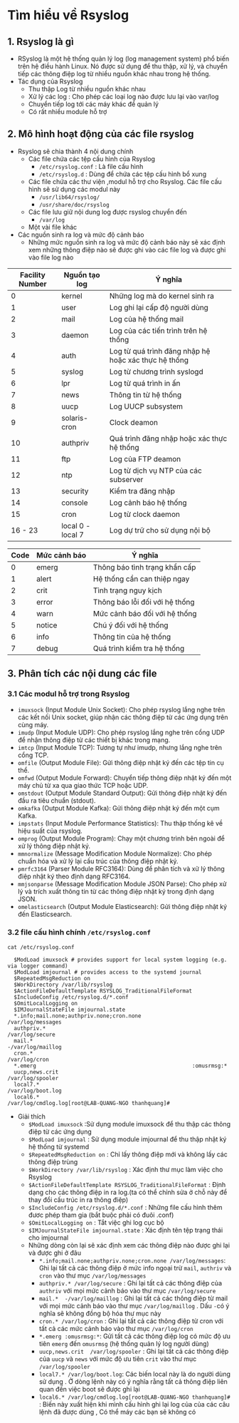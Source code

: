 # Tìm hiểu về Rsyslog
## 1. Rsyslog là gì
- RSyslog là một hệ thống quản lý log (log management system) phổ biến trên hệ điều hành Linux. Nó được sử dụng để thu thập, xử lý, và chuyển tiếp các thông điệp log từ nhiều nguồn khác nhau trong hệ thống.
- Tác dụng của Rsyslog
  - Thu thập Log từ nhiều nguồn khác nhau
  - Xử lý các log : Cho phép các loại log nào được lưu lại vào var/log
  - Chuyển tiếp log tới các máy khác để quản lý
  - Có rất nhiều module hỗ trợ
## 2. Mô hình hoạt động của các file rsyslog
- Rsyslog sẽ chia thành 4 nội dung chính
  - Các file chứa các tệp cấu hình của Rsyslog 
    - `/etc/rsyslog.conf` : Là file cấu hình 
    - `/etc/rsyslog.d` : Dùng để chứa các tệp cấu hình bổ xung
  - Các file chứa các thư viện ,modul hỗ trợ cho Rsyslog. Các file cấu hình sẽ sử dụng các modul này 
    - `/usr/lib64/rsyslog/`
    - `/usr/share/doc/rsyslog`
  - Các file lưu giữ nội dung log được rsyslog chuyển đến 
    - `/var/log`
  - Một vài file khác
- Các nguồn sinh ra log và mức độ cảnh báo
  - Những mức nguồn sinh ra log và mức độ cảnh báo này sẽ xác định xem những thông điệp nào sẽ được ghi vào các file log và được ghi vào file log nào
  
|Facility Number|Nguồn tạo log|Ý nghĩa|
|---------------|-------------|-------|
|0|	kernel	|Những log mà do kernel sinh ra|
|1	|user	|Log ghi lại cấp độ người dùng|
|2|	mail	|Log của hệ thống mail|
|3	|daemon	|Log của các tiến trình trên hệ thống|
|4|	auth	|Log từ quá trình đăng nhập hệ hoặc xác thực hệ thống|
|5|	syslog|	Log từ chương trình syslogd|
|6	|lpr	|Log từ quá trình in ấn|
|7|	news	|Thông tin từ hệ thống|
|8	|uucp	|Log UUCP subsystem|
|9|	solaris-cron	|Clock deamon|
|10|	authpriv	|Quá trình đăng nhập hoặc xác thực hệ thống|
|11	|ftp	|Log của FTP deamon|
|12|	ntp	|Log từ dịch vụ NTP của các subserver|
|13|	security	|Kiểm tra đăng nhập|
|14|	console	|Log cảnh báo hệ thống|
|15	|cron	|Log từ clock daemon|
|16 - 23|	local 0 -local 7|	Log dự trữ cho sử dụng nội bộ|

|Code|	Mức cảnh báo|	Ý nghĩa|
|----|--------------|--------|
|0	|emerg	|Thông báo tình trạng khẩn cấp|
|1	|alert	|Hệ thống cần can thiệp ngay|
|2	|crit	|Tình trạng nguy kịch|
|3|	error|	Thông báo lỗi đối với hệ thống|
|4	|warn	|Mức cảnh báo đối với hệ thống|
|5|	notice|	Chú ý đối với hệ thống|
|6	|info	|Thông tin của hệ thống|
|7	|debug|	Quá trình kiểm tra hệ thống|
## 3. Phân tích các nội dung các file
### 3.1 Các modul hỗ trợ trong Rsyslog
- `imuxsock` (Input Module Unix Socket): Cho phép rsyslog lắng nghe trên các kết nối Unix socket, giúp nhận các thông điệp từ các ứng dụng trên cùng máy.
- `imudp` (Input Module UDP): Cho phép rsyslog lắng nghe trên cổng UDP để nhận thông điệp từ các thiết bị khác trong mạng.
- `imtcp` (Input Module TCP): Tương tự như imudp, nhưng lắng nghe trên cổng TCP.
- `omfile` (Output Module File): Gửi thông điệp nhật ký đến các tệp tin cụ thể.
- `omfwd` (Output Module Forward): Chuyển tiếp thông điệp nhật ký đến một máy chủ từ xa qua giao thức TCP hoặc UDP.
- `omstdout` (Output Module Standard Output): Gửi thông điệp nhật ký đến đầu ra tiêu chuẩn (stdout).
- `omkafka` (Output Module Kafka): Gửi thông điệp nhật ký đến một cụm Kafka.
- `impstats` (Input Module Performance Statistics): Thu thập thống kê về hiệu suất của rsyslog.
- `omprog` (Output Module Program): Chạy một chương trình bên ngoài để xử lý thông điệp nhật ký.
- `mmnormalize` (Message Modification Module Normalize): Cho phép chuẩn hóa và xử lý lại cấu trúc của thông điệp nhật ký.
- `pmrfc3164` (Parser Module RFC3164): Dùng để phân tích và xử lý thông điệp nhật ký theo định dạng RFC3164.
- `mmjsonparse` (Message Modification Module JSON Parse): Cho phép xử lý và trích xuất thông tin từ các thông điệp nhật ký trong định dạng JSON.
- `omelasticsearch` (Output Module Elasticsearch): Gửi thông điệp nhật ký đến Elasticsearch.
### 3.2 file cấu hình chính `/etc/rsyslog.conf`
```
cat /etc/rsyslog.conf
```
```
  $ModLoad imuxsock # provides support for local system logging (e.g. via logger command)
  $ModLoad imjournal # provides access to the systemd journal
  $RepeatedMsgReduction on
  $WorkDirectory /var/lib/rsyslog
  $ActionFileDefaultTemplate RSYSLOG_TraditionalFileFormat
  $IncludeConfig /etc/rsyslog.d/*.conf
  $OmitLocalLogging on
  $IMJournalStateFile imjournal.state
  *.info;mail.none;authpriv.none;cron.none                /var/log/messages
  authpriv.*                                              /var/log/secure
  mail.*                                                  -/var/log/maillog
  cron.*                                                  /var/log/cron
  *.emerg                                                 :omusrmsg:*
  uucp,news.crit                                          /var/log/spooler
  local7.*                                                /var/log/boot.log
  local6.*                                                /var/log/cmdlog.log[root@LAB-QUANG-NGO thanhquang]#
```
- Giải thích 
  - `$ModLoad imuxsock` :Sử dụng module imuxsock để thu thập các thông điệp từ các ứng dụng
  - `$ModLoad imjournal` : Sử dụng module imjournal để thu thập nhật ký hệ thống từ systemd
  - `$RepeatedMsgReduction on` : Chỉ lấy thông điệp mới và không lấy các thông điệp trùng
  - `$WorkDirectory /var/lib/rsyslog` : Xác định thư mục làm việc cho Rsyslog
  - `$ActionFileDefaultTemplate RSYSLOG_TraditionalFileFormat` : Định dạng cho các thông điệp in ra log.(ta có thể chỉnh sửa ở chỗ này để thay đổi cấu trúc in ra thông điệp)
  - `$IncludeConfig /etc/rsyslog.d/*.conf` : Những file cấu hình thêm đươc phép tham gia (bắt buộc phải có đuôi .conf)
  - `$OmitLocalLogging on` : Tắt việc ghi log cục bộ
  - `$IMJournalStateFile imjournal.state` : Xác định tên tệp trạng thái cho imjournal 
  - Những dòng còn lại sẽ xác định xem các thông điệp nào được ghi lại và được ghi ở đâu
    - `*.info;mail.none;authpriv.none;cron.none /var/log/messages`: Ghi lại tất cả các thông điệp ở mức info ngoại trừ `mail`, `authriv` và `cron` vào thư mục `/var/log/messages`
    - `authpriv.* /var/log/secure` : Ghi lại tất cả các thông điệp của `authriv` với mọi mức cảnh báo vào thư mục `/var/log/secure`
    - `mail.*  -/var/log/maillog` : Ghi lại tất cả các thông điệp từ mail với mọi mức cảnh báo vào thư mục `/var/log/maillog` . Dấu `-`có ý nghĩa sẽ không đồng bộ hóa thư mục này
    - `cron.* /var/log/cron` : Ghi lại tất cả các thông điệp từ cron với tất cả các mức cảnh báo vào thư mục `/var/log/cron`
    - `*.emerg :omusrmsg:*`: Gửi tất cả các thông điệp log có mức độ ưu tiên `emerg` đến `omusrmsg` (hệ thống quản lý log người dùng)
    - `uucp,news.crit  /var/log/spooler` : Ghi lại tất cả các thông điệp của `uucp` và `news` với mức độ ưu tiên `crit` vào thư mục `/var/log/spooler`
    - `local7.* /var/log/boot.log`: Các biến local này là do người dùng sử dụng . Ở dòng lệnh này có ý nghĩa rằng tất cả thông điệp liên quan đến việc boot sẽ được ghi lại
    - `local6.* /var/log/cmdlog.log[root@LAB-QUANG-NGO thanhquang]#` : Biến này xuất hiện khi mình cấu hình ghi lại log của của các câu lệnh đã được dùng , Có thể máy các bạn sẽ không có
